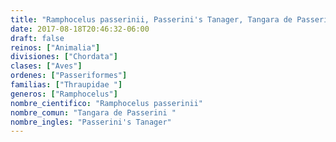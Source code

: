```yaml
---
title: "Ramphocelus passerinii, Passerini's Tanager, Tangara de Passerini "
date: 2017-08-18T20:46:32-06:00
draft: false
reinos: ["Animalia"]
divisiones: ["Chordata"]
clases: ["Aves"]
ordenes: ["Passeriformes"]
familias: ["Thraupidae "]
generos: ["Ramphocelus"]
nombre_cientifico: "Ramphocelus passerinii"
nombre_comun: "Tangara de Passerini "
nombre_ingles: "Passerini's Tanager"
---
```

